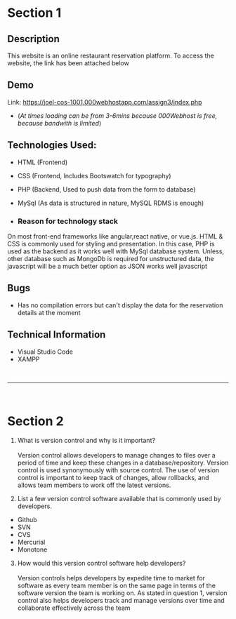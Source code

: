 # Section 1

## Description
This website is an online restaurant reservation platform.
To access the website, the link has been attached below


## Demo
Link: https://joel-cos-1001.000webhostapp.com/assign3/index.php
* (*At times loading can be from 3-6mins because 000Webhost is free, because bandwith is limited*)



## Technologies Used:
* HTML (Frontend)
* CSS (Frontend, Includes Bootswatch for typography)
* PHP (Backend, Used to push data from the form to database)
* MySql (As data is structured in nature, MySQL RDMS is enough)

* ### Reason for technology stack
On most front-end frameworks like angular,react native, or vue.js. HTML & CSS is commonly used for styling and presentation. In this case, PHP is used as the backend as it works well with MySql database system. Unless, other database such as MongoDb is required for unstructured data, the javascript will be a much better option as JSON works well javascript


## Bugs
* Has no compilation errors but can't display the data for the reservation details at the moment


## Technical Information
* Visual Studio Code
* XAMPP

<br>

------------------------------------------------
<br>

# Section 2

1. What is version control and why is it important?<br><br>
Version control allows developers to manage changes to files over a period of time and keep these changes in a database/repository. Version control is used synonymously with source control. The use of version control is important to keep track of changes, allow rollbacks, and allows team members to work off the latest versions. 

2. List a few version control software available that is commonly used by developers.
 * Github
 * SVN
 * CVS
 * Mercurial
 * Monotone

3. How would this version control software help developers? <br><br>
Version controls helps developers by expedite time to market for software as every team member is on the same page in terms of the software version the team is working on. As stated in question 1, version control also helps developers track and manage versions over time and collaborate effectively across the team

